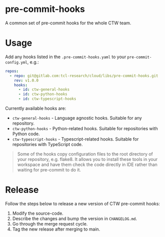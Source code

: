 # pre-commit-hooks
A common set of pre-commit hooks for the whole CTW team.

# Usage
Add any hooks listed in the `.pre-commit-hooks.yaml` to your `pre-commit-config.yml`, e.g.:
```yaml
repos:
  - repo: git@gitlab.com:tcl-research/cloud/libs/pre-commit-hooks.git
    rev: v1.0.0
    hooks:
      - id: ctw-general-hooks
      - id: ctw-python-hooks
      - id: ctw-typescript-hooks
```

Currently available hooks are:
- `ctw-general-hooks` - Language agnostic hooks. Suitable for any repository.
- `ctw-python-hooks` - Python-related hooks. Suitable for repositories with Python code.
- `ctw-typescript-hooks` - Typescript-related hooks. Suitable for repositories with TypeScript code.

> Some of the hooks copy configuration files to the root directory of your repository, e.g. flake8. It allows you to install these tools in your workspace and have them check the code directly in IDE rather than waiting for pre-commit to do it.

# Release
Follow the steps below to release a new version of CTW pre-commit hooks:
1. Modify the source-code.
2. Describe the changes and bump the version in `CHANGELOG.md`.
3. Go through the merge request cycle.
4. Tag the new release after merging to main.
